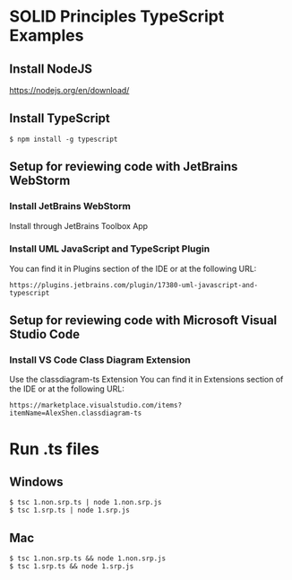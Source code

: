 # SOLID Principles TypeScript Examples


## Install NodeJS

https://nodejs.org/en/download/


## Install TypeScript

```
$ npm install -g typescript
```

## Setup for reviewing code with JetBrains WebStorm

### Install JetBrains WebStorm
Install through JetBrains Toolbox App

### Install UML JavaScript and TypeScript Plugin
You can find it in Plugins section of the IDE or at the following URL:
```
https://plugins.jetbrains.com/plugin/17380-uml-javascript-and-typescript
```

## Setup for reviewing code with Microsoft Visual Studio Code

### Install VS Code Class Diagram Extension
Use the classdiagram-ts Extension
You can find it in Extensions section of the IDE or at the following URL:
```
https://marketplace.visualstudio.com/items?itemName=AlexShen.classdiagram-ts
```

# Run .ts files

## Windows

```
$ tsc 1.non.srp.ts | node 1.non.srp.js
$ tsc 1.srp.ts | node 1.srp.js
```

## Mac

```
$ tsc 1.non.srp.ts && node 1.non.srp.js
$ tsc 1.srp.ts && node 1.srp.js
```

